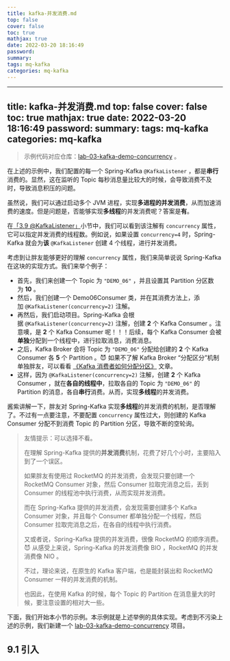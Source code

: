 ```yaml
---
title: kafka-并发消费.md
top: false
cover: false
toc: true
mathjax: true
date: 2022-03-20 18:16:49
password:
summary:
tags: mq-kafka
categories: mq-kafka
---
```

---
title: kafka-并发消费.md
top: false
cover: false
toc: true
mathjax: true
date: 2022-03-20 18:16:49
password:
summary:
tags: mq-kafka
categories: mq-kafka
---
> 示例代码对应仓库：[lab-03-kafka-demo-concurrency](https://github.com/YunaiV/SpringBoot-Labs/tree/master/lab-03-kafka/lab-03-kafka-demo-concurrency) 。

在上述的示例中，我们配置的每一个 Spring-Kafka `@KafkaListener` ，都是**串行**消费的。显然，这在监听的 Topic 每秒消息量比较大的时候，会导致消费不及时，导致消息积压的问题。

虽然说，我们可以通过启动多个 JVM 进程，实现**多进程的并发消费**，从而加速消费的速度。但是问题是，否能够实现**多线程**的并发消费呢？答案是**有**。

在[「3.9 @KafkaListener」](https://www.iocoder.cn/Spring-Boot/Kafka/#)小节中，我们可以看到该注解有 `concurrency` 属性，它可以指定并发消费的线程数。例如说，如果设置 `concurrency=4` 时，Spring-Kafka 就会为**该** `@KafkaListener` 创建 4 个线程，进行并发消费。

考虑到让胖友能够更好的理解 `concurrency` 属性，我们来简单说说 Spring-Kafka 在这块的实现方式。我们来举个例子：

*   首先，我们来创建一个 Topic 为 `"DEMO_06"` ，并且设置其 Partition 分区数为 **10** 。
*   然后，我们创建一个 Demo06Consumer 类，并在其消费方法上，添加 `@KafkaListener(concurrency=2)` 注解。
*   再然后，我们启动项目。Spring-Kafka 会根据 `@KafkaListener(concurrency=2)` 注解，创建 **2** 个 Kafka Consumer 。注意噢，是 **2** 个 Kafka Consumer 呢！！！后续，每个 Kafka Consumer 会被**单独**分配到一个线程中，进行拉取消息，消费消息。
*   之后，Kafka Broker 会将 Topic 为 `"DEMO_06"` 分配给创建的 **2** 个 Kafka Consumer 各 **5** 个 Partition 。😈 如果不了解 Kafka Broker “分配区分”机制单独胖友，可以看看 [《Kafka 消费者如何分配分区》](http://www.iocoder.cn/Fight/How-do-Kafka-consumers-allocate-partitions/?self) 文章。
*   这样，因为 `@KafkaListener(concurrency=2)` 注解，创建 **2** 个 Kafka Consumer ，就在**各自的线程中**，拉取各自的 Topic 为 `"DEMO_06"` 的 Partition 的消息，各自**串行**消费。从而，实现**多线程**的并发消费。

酱紫讲解一下，胖友对 Spring-Kafka 实现**多线程**的并发消费的机制，是否理解了。不过有一点要注意，不要配置 `concurrency` 属性过大，则创建的 Kafka Consumer 分配不到消费 Topic 的 Partition 分区，导致不断的空轮询。

> 友情提示：可以选择不看。
> 
> 在理解 Spring-Kafka 提供的**并发消费**机制，花费了好几个小时，主要陷入到了一个误区。
> 
> 如果胖友有使用过 RocketMQ 的并发消费，会发现只要创建一个 RocketMQ Consumer 对象，然后 Consumer 拉取完消息之后，丢到 Consumer 的线程池中执行消费，从而实现并发消费。
> 
> 而在 Spring-Kafka 提供的并发消费，会发现需要创建多个 Kafka Consumer 对象，并且每个 Consumer 都单独分配一个线程，然后 Consumer 拉取完消息之后，在各自的线程中执行消费。
> 
> 又或者说，Spring-Kafka 提供的并发消费，很像 RocketMQ 的顺序消费。😈 从感受上来说，Spring-Kafka 的并发消费像 BIO ，RocketMQ 的并发消费像 NIO 。
> 
> 不过，理论来说，在原生的 Kafka 客户端，也是能封装出和 RocketMQ Consumer 一样的并发消费的机制。
> 
> 也因此，在使用 Kafka 的时候，每个 Topic 的 Partition 在消息量大的时候，要注意设置的相对大一些。

下面，我们开始本小节的示例。本示例就是上述举例的具体实现。考虑到不污染上述的示例，我们新建一个 [lab-03-kafka-demo-concurrency](https://github.com/YunaiV/SpringBoot-Labs/tree/master/lab-03-kafka/lab-03-kafka-demo-concurrency) 项目。

## 9.1 引入

